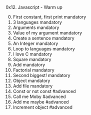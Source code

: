 0x12. Javascript - Warm up

0. First constant, first print mandatory
1. 3 languages mandatory
2. Arguments mandatory
3. Value of my argument mandatory
4. Create a sentence mandatory
5. An Integer mandatory
6. Loop to languages mandatory
7. I love C mandatory
8. Square mandatory
9. Add mandatory
10. Factorial mandatory
11. Second biggest! mandatory
12. Object mandatory
13. Add file mandatory
14. Const or not const #advanced
15. Call me Moby #advanced
16. Add me maybe #advanced
17. Increment object #advanced
